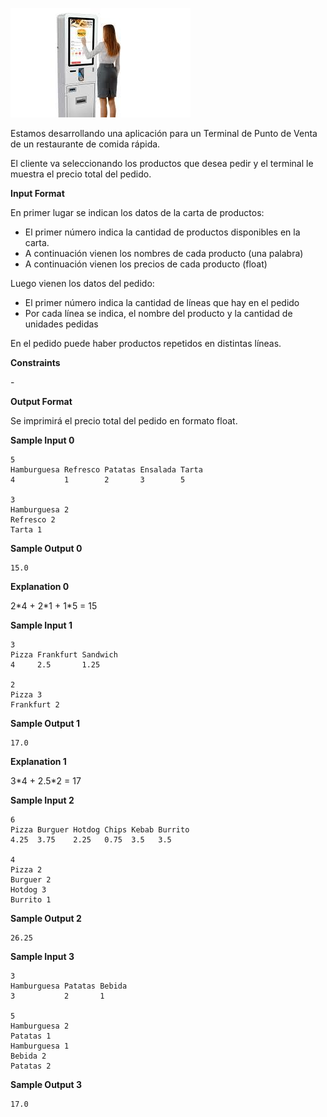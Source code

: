 ![image](1613469413-94063dea8e-tpv.jpg)

Estamos desarrollando una aplicación para un Terminal de Punto de Venta
de un restaurante de comida rápida.

El cliente va seleccionando los productos que desea pedir y el terminal
le muestra el precio total del pedido.

**Input Format**

En primer lugar se indican los datos de la carta de productos:

  - El primer número
    indica la cantidad de productos disponibles en la carta.
  - A continuación vienen los
    nombres de cada producto (una palabra)
  - A continuación vienen los
    precios de cada producto (float)

Luego vienen los datos del pedido:

  - El primer número
    indica la cantidad de líneas que hay en el pedido
  - Por cada línea se indica, el nombre del producto y la cantidad de
    unidades pedidas

En el pedido puede haber productos repetidos en distintas líneas.

**Constraints**

\-

**Output Format**

Se imprimirá el precio total del pedido en formato float.

**Sample Input 0**

    5
    Hamburguesa Refresco Patatas Ensalada Tarta
    4           1        2       3        5
    
    3
    Hamburguesa 2
    Refresco 2
    Tarta 1

**Sample Output 0**

    15.0

**Explanation 0**

2\*4 + 2\*1 + 1\*5 = 15

**Sample Input 1**

    3
    Pizza Frankfurt Sandwich
    4     2.5       1.25   
    
    2
    Pizza 3
    Frankfurt 2

**Sample Output 1**

    17.0

**Explanation 1**

3\*4 + 2.5\*2 = 17

**Sample Input 2**

    6
    Pizza Burguer Hotdog Chips Kebab Burrito
    4.25  3.75    2.25   0.75  3.5   3.5
    
    4
    Pizza 2
    Burguer 2
    Hotdog 3
    Burrito 1

**Sample Output 2**

    26.25

**Sample Input 3**

    3
    Hamburguesa Patatas Bebida
    3           2       1
    
    5
    Hamburguesa 2
    Patatas 1
    Hamburguesa 1
    Bebida 2
    Patatas 2

**Sample Output 3**

    17.0
